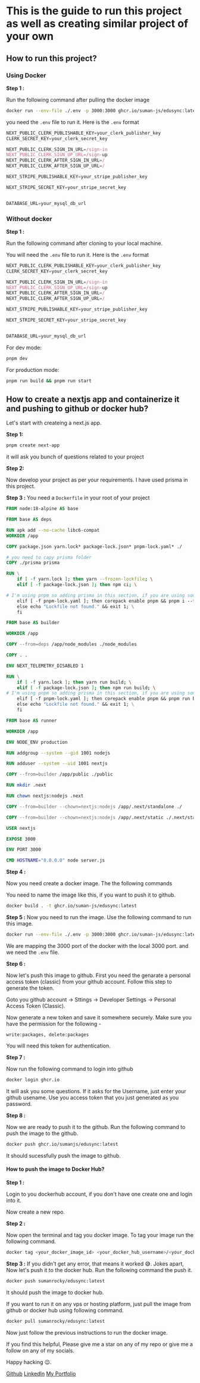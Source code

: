 # This is the guide to run this project as well as creating similar project of your own

## How to run this project?

### Using Docker

**Step 1 :**

Run the following command after pulling the docker image

```bash
docker run --env-file ./.env -p 3000:3000 ghcr.io/suman-js/edusync:latest
```

you need the `.env` file to run it. Here is the `.env` format

```javascript
NEXT_PUBLIC_CLERK_PUBLISHABLE_KEY=your_clerk_publisher_key
CLERK_SECRET_KEY=your_clerk_secret_key

NEXT_PUBLIC_CLERK_SIGN_IN_URL=/sign-in
NEXT_PUBLIC_CLERK_SIGN_UP_URL=/sign-up
NEXT_PUBLIC_CLERK_AFTER_SIGN_IN_URL=/
NEXT_PUBLIC_CLERK_AFTER_SIGN_UP_URL=/

NEXT_STRIPE_PUBLISHABLE_KEY=your_stripe_publisher_key

NEXT_STRIPE_SECRET_KEY=your_stripe_secret_key


DATABASE_URL=your_mysql_db_url
```

### Without docker

**Step 1 :**

Run the following command after cloning to your local machine.

You will need the `.env` file to run it. Here is the `.env` format

```javascript
NEXT_PUBLIC_CLERK_PUBLISHABLE_KEY=your_clerk_publisher_key
CLERK_SECRET_KEY=your_clerk_secret_key

NEXT_PUBLIC_CLERK_SIGN_IN_URL=/sign-in
NEXT_PUBLIC_CLERK_SIGN_UP_URL=/sign-up
NEXT_PUBLIC_CLERK_AFTER_SIGN_IN_URL=/
NEXT_PUBLIC_CLERK_AFTER_SIGN_UP_URL=/

NEXT_STRIPE_PUBLISHABLE_KEY=your_stripe_publisher_key

NEXT_STRIPE_SECRET_KEY=your_stripe_secret_key


DATABASE_URL=your_mysql_db_url
```

For dev mode:

```bash
pnpm dev
```

For production mode:

```bash
pnpm run build && pnpm run start

```

## How to create a nextjs app and containerize it and pushing to github or docker hub?

Let's start with createing a next.js app.

**Step 1:**

```bash
pnpm create next-app
```

it will ask you bunch of questions related to your project

**Step 2:**

Now develop your project as per your requirements. I have used prisma in this project.

**Step 3 :**
You need a `Dockerfile` in your root of your project

```dockerfile
FROM node:18-alpine AS base

FROM base AS deps

RUN apk add --no-cache libc6-compat
WORKDIR /app

COPY package.json yarn.lock* package-lock.json* pnpm-lock.yaml* ./

# you need to capy prisma folder
COPY ./prisma prisma

RUN \
    if [ -f yarn.lock ]; then yarn --frozen-lockfile; \
    elif [ -f package-lock.json ]; then npm ci; \

# I'm using pnpm so adding prisma in this section, if you are using something else the make the changes to there
    elif [ -f pnpm-lock.yaml ]; then corepack enable pnpm && pnpm i --frozen-lockfile && pnpm dlx prisma generate --schema=/app/prisma/schema.prisma; \
    else echo "Lockfile not found." && exit 1; \
    fi

FROM base AS builder

WORKDIR /app

COPY --from=deps /app/node_modules ./node_modules

COPY . .

ENV NEXT_TELEMETRY_DISABLED 1

RUN \
    if [ -f yarn.lock ]; then yarn run build; \
    elif [ -f package-lock.json ]; then npm run build; \
# I'm using pnpm so adding prisma in this section, if you are using something else the make the changes to there
    elif [ -f pnpm-lock.yaml ]; then corepack enable pnpm && pnpm run build && pnpm dlx prisma generate --schema=/app/prisma/schema.prisma; \
    else echo "Lockfile not found." && exit 1; \
    fi

FROM base AS runner

WORKDIR /app

ENV NODE_ENV production

RUN addgroup --system --gid 1001 nodejs

RUN adduser --system --uid 1001 nextjs

COPY --from=builder /app/public ./public

RUN mkdir .next

RUN chown nextjs:nodejs .next

COPY --from=builder --chown=nextjs:nodejs /app/.next/standalone ./

COPY --from=builder --chown=nextjs:nodejs /app/.next/static ./.next/static

USER nextjs

EXPOSE 3000

ENV PORT 3000

CMD HOSTNAME="0.0.0.0" node server.js

```

**Step 4 :**

Now you need create a docker image. The the following commands

You need to name the image like this, if you want to push it to github.

```bash
docker build . -t ghcr.io/suman-js/edusync:latest
```

**Step 5 :**
Now you need to run the image. Use the following command to run this image.

```bash
docker run --env-file ./.env -p 3000:3000 ghcr.io/suman-js/edusync:latest
```

We are mapping the 3000 port of the docker with the local 3000 port. and we need the `.env` file.

**Step 6 :**

Now let's push this image to github. First you need the genarate a personal access token (classic) from your github account. Follow this step to generate the token.

Goto you github account -> Sttings -> Developer Settings -> Personal Access Token (Classic).

Now generate a new token and save it somewhere securely. Make sure you have the permission for the following -

`write:packages,
delete:packages`

You will need this token for authentication.

**Step 7 :**

Now run the following command to login into github

```bash
docker login ghcr.io
```

It will ask you some questions. If it asks for the Username, just enter your github usename. Use you access token that you just generated as you password.

**Step 8 :**

Now we are ready to push it to the github. Run the following command to push the image to the github.

```bash
docker push ghcr.io/sumanjs/edusync:latest
```

It should sucessfully push the image to github.

#### How to push the image to Docker Hub?

**Step 1 :**

Login to you dockerhub account, if you don't have one create one and login into it.

Now create a new repo.

**Step 2 :**

Now open the terminal and tag you docker image. To tag your image run the following command.

```bash
docker tag <your_docker_image_id> <your_docker_hub_username>/<your_docker_hub_repo_name>:<tag e.g. latest or v1>
```

**Step 3 :**
If you didn't get any error, that means it worked :sweat_smile:. Jokes apart, Now let's push it to the docker hub. Run the following command the push it.

```bash
docker push sumanrocky/edusync:latest
```

It should push the image to docker hub.

If you want to run it on any vps or hosting platform, just pull the image from github or docker hub using following command.

```bash
docker pull sumanrocky/edusync:latest
```

Now just follow the previous instructions to run the docker image.

If you find this helpful, Please give me a star on any of my repo or give me a follow on any of my socials.

Happy hacking :wink:.

[Github](https://github.com/Suman-JS)
[LinkedIn](https://www.linkedin.com/in/suman7mondal/)
[My Portfolio](https://codejourneysuman.vercel.app/)
